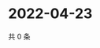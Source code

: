 # 2022-04-23

共 0 条

<!-- BEGIN WEIBO -->
<!-- 最后更新时间 Sat Apr 23 2022 04:16:55 GMT+0800 (China Standard Time) -->

<!-- END WEIBO -->
